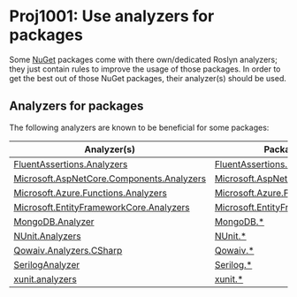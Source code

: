 # Proj1001: Use analyzers for packages
Some [NuGet](https://www.nuget.org/) packages come with there own/dedicated
Roslyn analyzers; they just contain rules to improve the usage of those packages.
In order to get the best out of those NuGet packages, their analyzer(s) should
be used.

## Analyzers for packages
The following analyzers are known to be beneficial for some packages:

| Analyzer(s)                                                                                                           | Packages                                                                                            |
|-----------------------------------------------------------------------------------------------------------------------|-----------------------------------------------------------------------------------------------------|
| [FluentAssertions.Analyzers](https://www.nuget.org/packages/FluentAssertions.Analyzers)                               | [FluentAssertions.*](https://www.nuget.org/packages?q=FluentAssertions.*)                           |
| [Microsoft.AspNetCore.Components.Analyzers](https://www.nuget.org/packages/Microsoft.AspNetCore.Components.Analyzers) | [Microsoft.AspNetCore.*](https://www.nuget.org/packages?q=Microsoft.AspNetCore.)                    |
| [Microsoft.Azure.Functions.Analyzers](https://www.nuget.org/packages/Microsoft.Azure.Functions.Analyzers)             | [Microsoft.Azure.Functions.*](https://www.nuget.org/packages?q=Microsoft.Azure.Functions.*)         |
| [Microsoft.EntityFrameworkCore.Analyzers](https://www.nuget.org/packages/Microsoft.EntityFrameworkCore.Analyzers)     | [Microsoft.EntityFrameworkCore.*](https://www.nuget.org/packages?q=Microsoft.EntityFrameworkCore.*) |
| [MongoDB.Analyzer](https://www.nuget.org/packages/MongoDB.Analyzer)                                                   | [MongoDB.*](https://www.nuget.org/packages?q=MongoDB.*)                                             |
| [NUnit.Analyzers](https://www.nuget.org/packages/NUnit.Analyzers)                                                     | [NUnit.*](https://www.nuget.org/packages?q=NUnit.*)                                                 |
| [Qowaiv.Analyzers.CSharp](https://www.nuget.org/packages/Qowaiv.Analyzers.CSharp)                                     | [Qowaiv.*](https://www.nuget.org/packages?q=Qowaiv.*)                                               |
| [SerilogAnalyzer](https://www.nuget.org/packages/SerilogAnalyzer)                                                     | [Serilog.*](https://www.nuget.org/packages?q=Serilog.*)                                             |
| [xunit.analyzers](https://www.nuget.org/packages/xunit.analyzers)                                                     | [xunit.*](https://www.nuget.org/packages?q=xunit.*)                                                 |
